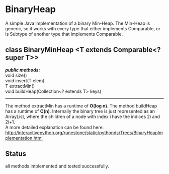 # BinaryHeap

A simple Java implementation of a binary Min-Heap.
The Min-Heap is generic, so it works with every type that either implements Comparable,
or is Subtype of another type that implements Comparable.<br>

class BinaryMinHeap <T extends Comparable<? super T>>
---

<i><b>public methods:</i></b><br>
void size()<br>
void insert(T elem)<br>
T extractMin()<br>
void buildHeap(Collection&lt;? extends T&gt; keys)<br>

---

The method extractMin has a runtime of <b>O(log n)</b>. The method buildHeap has a runtime of <b>O(n)</b>.
Internally the binary tree is just represented as an ArrayList, where the children of a node with index i have the indices 2i and 2i+1.<br>
A more detailed explanation can be found here: http://interactivepython.org/runestone/static/pythonds/Trees/BinaryHeapImplementation.html

Status
---
all methods implemented and tested successfully.
